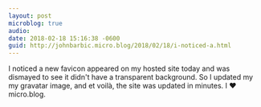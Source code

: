 ```yaml
---
layout: post
microblog: true
audio: 
date: 2018-02-18 15:16:38 -0600
guid: http://johnbarbic.micro.blog/2018/02/18/i-noticed-a.html
---
```

I noticed a new favicon appeared on my hosted site today and was dismayed to see it didn't have a transparent background.  So I updated my my gravatar image, and et voilà, the site was updated in minutes.  I ❤️ micro.blog.
